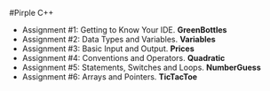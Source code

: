 #Pirple C++
* Assignment #1: Getting to Know Your IDE. **GreenBottles**
* Assignment #2: Data Types and Variables. **Variables**
* Assignment #3: Basic Input and Output. **Prices**
* Assignment #4: Conventions and Operators. **Quadratic**
* Assignment #5: Statements, Switches and Loops. **NumberGuess**
* Assignment #6: Arrays and Pointers. **TicTacToe**
